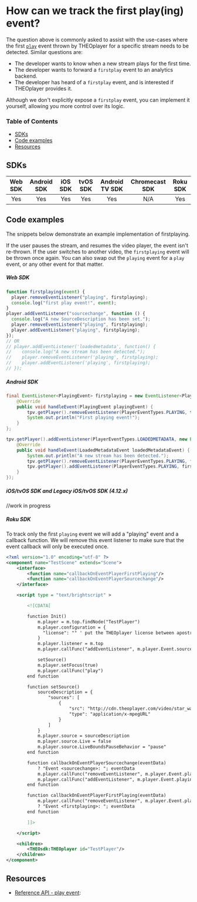 # How can we track the first play(ing) event?

The question above is commonly asked to assist with the use-cases where the first [`play`](https://docs.theoplayer.com/api-reference/web/theoplayer.playereventmap.md#play) event thrown by THEOplayer for a specific stream needs to be detected. Similar questions are:

- The developer wants to know when a new stream plays for the first time.
- The developer wants to forward a `firstplay` event to an analytics backend.
- The developer has heard of a `firstplay` event, and is interested if THEOplayer provides it.

Although we don't explicitly expose a `firstplay` event, you can implement it yourself, allowing you more control over its logic.

### Table of Contents

- [SDKs](#sdks)
- [Code examples](#code-examples)
- [Resources](#resources)

## SDKs

| Web SDK | Android SDK | iOS SDK | tvOS SDK | Android TV SDK | Chromecast SDK | Roku SDK |
| :-----: | :---------: | :-----: | :------: | :------------: | :------------: | :------: |
|   Yes   |     Yes     |   Yes   |   Yes    |      Yes       |      N/A       |   Yes    |

## Code examples

The snippets below demonstrate an example implementation of firstplaying.

If the user pauses the stream, and resumes the video player, the event isn't re-thrown. If the user switches to another video, the `firstplaying` event will be thrown once again.
You can also swap out the `playing` event for a `play` event, or any other event for that matter.

##### Web SDK

```js
function firstplaying(event) {
  player.removeEventListener("playing", firstplaying);
  console.log("first play event!", event);
}
player.addEventListener("sourcechange", function () {
  console.log("A new SourceDescription has been set.");
  player.removeEventListener("playing", firstplaying);
  player.addEventListener("playing", firstplaying);
});
// OR
// player.addEventListener('loadedmetadata', function() {
//    console.log("A new stream has been detected.");
//    player.removeEventListener('playing', firstplaying);
//    player.addEventListener('playing', firstplaying);
// });
```

##### Android SDK

```java
final EventListener<PlayingEvent> firstplaying = new EventListener<PlayingEvent>() {
    @Override
    public void handleEvent(PlayingEvent playingEvent) {
        tpv.getPlayer().removeEventListener(PlayerEventTypes.PLAYING, this);
        System.out.println("First playing event!");
    }
};

tpv.getPlayer().addEventListener(PlayerEventTypes.LOADEDMETADATA, new EventListener<LoadedMetadataEvent>() {
    @Override
    public void handleEvent(LoadedMetadataEvent loadedMetadataEvent) {
        System.out.println("A new stream has been detected.");
        tpv.getPlayer().removeEventListener(PlayerEventTypes.PLAYING, firstplaying);
        tpv.getPlayer().addEventListener(PlayerEventTypes.PLAYING, firstplaying);
    }
});
```

##### iOS/tvOS SDK and Legacy iOS/tvOS SDK (4.12.x)

//work in progress

##### Roku SDK

To track only the first `playing` event we will add a "playing" event and a callback function. We will remove this event listener to make sure that the event callback will only be executed once.

```xml
<?xml version="1.0" encoding="utf-8" ?>
<component name="TestScene" extends="Scene">
    <interface>
        <function name="callbackOnEventPlayerFirstPlaying"/>
        <function name="callbackOnEventPlayerSourcechange"/>
    </interface>

    <script type = "text/brightscript" >

        <![CDATA[

        function Init()
            m.player = m.top.findNode("TestPlayer")
            m.player.configuration = {
              "license": "" ' put the THEOplayer license between apostrophes
            }
            m.player.listener = m.top
            m.player.callFunc("addEventListener", m.player.Event.sourcechange, "callbackOnEventPlayerSourcechange")

            setSource()
            m.player.setFocus(true)
            m.player.callFunc("play")
        end function

        function setSource()
            sourceDescription = {
                "sources": [
                    {
                        "src": "http://cdn.theoplayer.com/video/star_wars_episode_vii-the_force_awakens_official_comic-con_2015_reel_(2015)/index.m3u8",
                        "type": "application/x-mpegURL"
                    }
                ]
            }
            m.player.source = sourceDescription
            m.player.source.Live = false
            m.player.source.LiveBoundsPauseBehavior = "pause"
        end function

        function callbackOnEventPlayerSourcechange(eventData)
            ? "Event <sourcechange>: "; eventData
            m.player.callFunc("removeEventListener", m.player.Event.playing, "callbackOnEventPlayerFirstPlaying")
            m.player.callFunc("addEventListener", m.player.Event.playing, "callbackOnEventPlayerFirstPlaying")
        end function

        function callbackOnEventPlayerFirstPlaying(eventData)
            m.player.callFunc("removeEventListener", m.player.Event.playing, "callbackOnEventPlayerFirstPlaying")
            ? "Event <firstplaying>: "; eventData
        end function

        ]]>

    </script>

    <children>
	    <THEOsdk:THEOplayer id="TestPlayer"/>
    </children>
</component>
```

## Resources

- [Reference API - play event](https://docs.theoplayer.com/api-reference/web/theoplayer.playereventmap.md#play):
